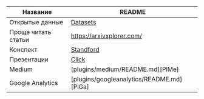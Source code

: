 

| Название | README |
| ------ | ------ |
| Открытые данные | [Datasets](https://github.com/abnegantes/open-russian-data) |
| Проще читать статьи | https://arxivxplorer.com/ |
| Конспект  | [Standford](https://stanford.edu/~shervine/teaching/cs-229/cheatsheet-supervised-learning#introduction) |
| Презентации| [Click](https://gamma.app/docs/Discovering-E-Coli-6895jvnsokq29oi) |
| Medium | [plugins/medium/README.md][PlMe] |
| Google Analytics | [plugins/googleanalytics/README.md][PlGa] |

